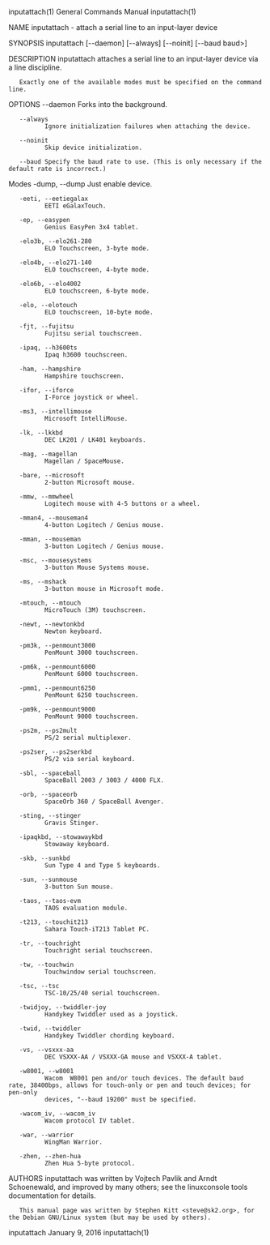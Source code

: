 inputattach(1)                                                General Commands Manual                                               inputattach(1)

NAME
       inputattach - attach a serial line to an input-layer device

SYNOPSIS
       inputattach [--daemon] [--always] [--noinit] [--baud baud>] <mode> <device>

DESCRIPTION
       inputattach attaches a serial line to an input-layer device via a line discipline.

       Exactly one of the available modes must be specified on the command line.

OPTIONS
       --daemon
              Forks into the background.

       --always
              Ignore initialization failures when attaching the device.

       --noinit
              Skip device initialization.

       --baud Specify the baud rate to use. (This is only necessary if the default rate is incorrect.)

   Modes
       -dump, --dump
              Just enable device.

       -eeti, --eetiegalax
              EETI eGalaxTouch.

       -ep, --easypen
              Genius EasyPen 3x4 tablet.

       -elo3b, --elo261-280
              ELO Touchscreen, 3-byte mode.

       -elo4b, --elo271-140
              ELO touchscreen, 4-byte mode.

       -elo6b, --elo4002
              ELO touchscreen, 6-byte mode.

       -elo, --elotouch
              ELO touchscreen, 10-byte mode.

       -fjt, --fujitsu
              Fujitsu serial touchscreen.

       -ipaq, --h3600ts
              Ipaq h3600 touchscreen.

       -ham, --hampshire
              Hampshire touchscreen.

       -ifor, --iforce
              I-Force joystick or wheel.

       -ms3, --intellimouse
              Microsoft IntelliMouse.

       -lk, --lkkbd
              DEC LK201 / LK401 keyboards.

       -mag, --magellan
              Magellan / SpaceMouse.

       -bare, --microsoft
              2-button Microsoft mouse.

       -mmw, --mmwheel
              Logitech mouse with 4-5 buttons or a wheel.

       -mman4, --mouseman4
              4-button Logitech / Genius mouse.

       -mman, --mouseman
              3-button Logitech / Genius mouse.

       -msc, --mousesystems
              3-button Mouse Systems mouse.

       -ms, --mshack
              3-button mouse in Microsoft mode.

       -mtouch, --mtouch
              MicroTouch (3M) touchscreen.

       -newt, --newtonkbd
              Newton keyboard.

       -pm3k, --penmount3000
              PenMount 3000 touchscreen.

       -pm6k, --penmount6000
              PenMount 6000 touchscreen.

       -pmm1, --penmount6250
              PenMount 6250 touchscreen.

       -pm9k, --penmount9000
              PenMount 9000 touchscreen.

       -ps2m, --ps2mult
              PS/2 serial multiplexer.

       -ps2ser, --ps2serkbd
              PS/2 via serial keyboard.

       -sbl, --spaceball
              SpaceBall 2003 / 3003 / 4000 FLX.

       -orb, --spaceorb
              SpaceOrb 360 / SpaceBall Avenger.

       -sting, --stinger
              Gravis Stinger.

       -ipaqkbd, --stowawaykbd
              Stowaway keyboard.

       -skb, --sunkbd
              Sun Type 4 and Type 5 keyboards.

       -sun, --sunmouse
              3-button Sun mouse.

       -taos, --taos-evm
              TAOS evaluation module.

       -t213, --touchit213
              Sahara Touch-iT213 Tablet PC.

       -tr, --touchright
              Touchright serial touchscreen.

       -tw, --touchwin
              Touchwindow serial touchscreen.

       -tsc, --tsc
              TSC-10/25/40 serial touchscreen.

       -twidjoy, --twiddler-joy
              Handykey Twiddler used as a joystick.

       -twid, --twiddler
              Handykey Twiddler chording keyboard.

       -vs, --vsxxx-aa
              DEC VSXXX-AA / VSXXX-GA mouse and VSXXX-A tablet.

       -w8001, --w8001
              Wacom  W8001 pen and/or touch devices. The default baud rate, 38400bps, allows for touch-only or pen and touch devices; for pen-only
              devices, "--baud 19200" must be specified.

       -wacom_iv, --wacom_iv
              Wacom protocol IV tablet.

       -war, --warrior
              WingMan Warrior.

       -zhen, --zhen-hua
              Zhen Hua 5-byte protocol.

AUTHORS
       inputattach was written by Vojtech Pavlik and Arndt Schoenewald, and improved by many others; see the linuxconsole tools documentation  for
       details.

       This manual page was written by Stephen Kitt <steve@sk2.org>, for the Debian GNU/Linux system (but may be used by others).

inputattach                                                       January 9, 2016                                                   inputattach(1)
